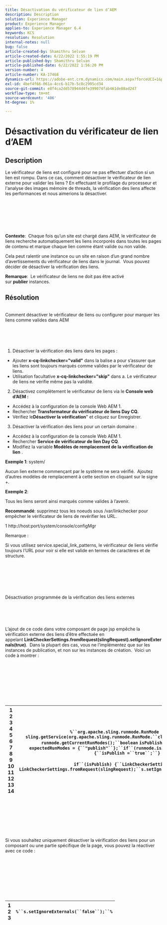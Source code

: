 ```yaml
---
title: Désactivation du vérificateur de lien d’AEM
description: Description
solution: Experience Manager
product: Experience Manager
applies-to: Experience Manager 6.4
keywords: KCS
resolution: Resolution
internal-notes: null
bug: false
article-created-by: Shamithru Selvan
article-created-date: 6/22/2022 1:55:19 PM
article-published-by: Shamithru Selvan
article-published-date: 6/22/2022 1:56:20 PM
version-number: 4
article-number: KA-17468
dynamics-url: https://adobe-ent.crm.dynamics.com/main.aspx?forceUCI=1&pagetype=entityrecord&etn=knowledgearticle&id=ae18d9f1-32f2-ec11-bb3d-6045bd01576a
exl-id: 4bef4f66-061a-4cc6-b17b-5c8c2995cd34
source-git-commit: e8f4ca2dd578944d4fe399074fab461de88ad247
workflow-type: tm+mt
source-wordcount: '406'
ht-degree: 1%

---
```


# Désactivation du vérificateur de lien d’AEM

## Description


Le vérificateur de liens est configuré pour ne pas effectuer d’action si un lien est rompu. Dans ce cas, comment désactiver le vérificateur de lien externe pour valider les liens ? En effectuant le profilage du processeur et l&#39;analyse des images mémoire de threads, la vérification des liens affecte les performances et nous aimerions la désactiver.
<br><br><br><br> <br><br><br><br>
<b>Contexte</b>:  Chaque fois qu’un site est chargé dans AEM, le vérificateur de liens recherche automatiquement les liens incorporés dans toutes les pages de contenu et marque chaque lien comme étant valide ou non valide.

Cela peut ralentir une instance ou un site en raison d’un grand nombre d’avertissements du vérificateur de liens dans le journal.  Vous pouvez décider de désactiver la vérification des liens.

<b>Remarque</b>:  Le vérificateur de liens ne doit pas être activé sur <b>publier</b> instances.


## Résolution

<br>Comment désactiver le vérificateur de liens ou configurer pour marquer les liens comme valides dans AEM<br><br><br><br><br>
1. Désactiver la vérification des liens dans les pages :

- Ajouter <b>x-cq-linkchecker=&quot;valid&quot;</b> dans la balise a pour s’assurer que les liens sont toujours marqués comme valides par le vérificateur de liens.
- Utilisation facultative <b>x-cq-linkchecker=&quot;skip&quot;</b> dans a. Le vérificateur de liens ne vérifie même pas la validité.


2. Désactivez complètement le vérificateur de liens via le <b>Console web d’AEM :</b>

- Accédez à la configuration de la console Web AEM 1.
- Rechercher <b>Transformateur du vérificateur de liens Day CQ.</b>
- Vérifiez le<b>Désactiver la vérification</b>&quot; et cliquez sur Enregistrer.


3. Désactiver la vérification des liens pour un certain domaine :

- Accédez à la configuration de la console Web AEM 1.
- Rechercher <b>Service de vérificateur de lien Day CQ</b>.
- Modifiez la variable <b>Modèles de remplacement de la vérification de lien</b> .


<b>Exemple 1</b>: system/

Aucun lien externe commençant par le système ne sera vérifié.  Ajoutez d’autres modèles de remplacement à cette section en cliquant sur le signe +.

<b>Exemple 2</b>:

Tous les liens seront ainsi marqués comme valides à l’avenir.

<b>Recommandé</b>: supprimez tous les noeuds sous /var/linkchecker pour empêcher le vérificateur de liens de revérifier les URL.

1 http://host:port/system/console/configMgr



Remarque :

Si vous utilisez service.special_link_patterns, le vérificateur de liens vérifie toujours l’URL pour voir si elle est valide en termes de caractères et de structure.


<br><br><br><br> <br><br>Désactivation programmée de la vérification des liens externes<br><br><br><br> <br><br>
L’ajout de ce code dans votre composant de page jsp empêche la vérification externe des liens d’être effectuée en appelant <b>LinkCheckerSettings.fromRequest(slingRequest).setIgnoreExternals(true)</b>.  Dans la plupart des cas, vous ne l’implémentez que sur les instances de publication, et non sur les instances de création.  Voici un code à montrer :
<br><br><br><br><br> <br><br><br><br>

| 1<br>  2<br>  3<br>  4<br>  5<br>  6<br>  7<br>  8<br>  9<br>  10<br>  11<br>  12<br>  13<br>  14 | `%``org.apache.sling.runmode.RunMode runmode = sling.getService(org.apache.sling.runmode.RunMode.``class``);``String runmodes = runmode.getCurrentRunModes();``boolean` `isPublish =``false``;``String  expectedRunModes = {``"publish"``};``if``(runmode.isActive(expectedRunModes)) {``isPublish =``true``;``}`<br>   <br>  `if``(isPublish) {``LinkCheckerSettings s = LinkCheckerSettings.fromRequest(slingRequest);``s.setIgnoreExternals(``true``);``}``%` |
| --- | --- |

<br><br><br><br><br> <br><br>
Si vous souhaitez uniquement désactiver la vérification des liens pour un composant ou une partie spécifique de la page, vous pouvez la réactiver avec ce code :
<br><br><br><br><br> <br><br><br><br>

| 1<br>  2<br>  3 | `%``s.setIgnoreExternals(``false``);``%` |
| --- | --- |
